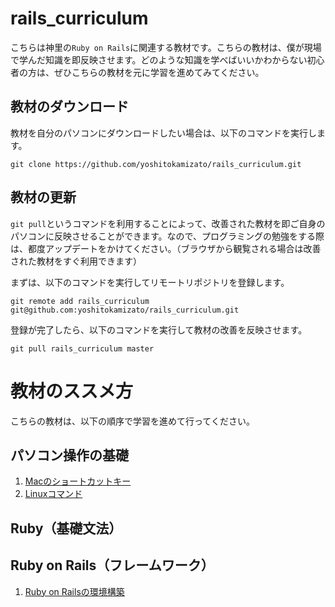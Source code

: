 # rails_curriculum
こちらは神里の`Ruby on Rails`に関連する教材です。こちらの教材は、僕が現場で学んだ知識を即反映させます。どのような知識を学べばいいかわからない初心者の方は、ぜひこちらの教材を元に学習を進めてみてください。

## 教材のダウンロード
教材を自分のパソコンにダウンロードしたい場合は、以下のコマンドを実行します。

```
git clone https://github.com/yoshitokamizato/rails_curriculum.git
```

## 教材の更新
`git pull`というコマンドを利用することによって、改善された教材を即ご自身のパソコンに反映させることができます。なので、プログラミングの勉強をする際は、都度アップデートをかけてください。（ブラウザから観覧される場合は改善された教材をすぐ利用できます）

まずは、以下のコマンドを実行してリモートリポジトリを登録します。

```
git remote add rails_curriculum git@github.com:yoshitokamizato/rails_curriculum.git
```

登録が完了したら、以下のコマンドを実行して教材の改善を反映させます。

```
git pull rails_curriculum master
```


# 教材のススメ方
こちらの教材は、以下の順序で学習を進めて行ってください。

## パソコン操作の基礎
1. [Macのショートカットキー](https://github.com/yoshitokamizato/rails_curriculum/blob/master/mac_shortcut.md)
2. [Linuxコマンド](https://github.com/yoshitokamizato/rails_curriculum/blob/master/linux_command.md)

## Ruby（基礎文法）


## Ruby on Rails（フレームワーク）
1. [Ruby on Railsの環境構築](https://github.com/yoshitokamizato/rails_curriculum/blob/master/rails_environment.md)
